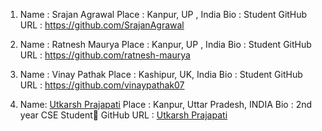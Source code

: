 1) Name : Srajan Agrawal
   Place : Kanpur, UP , India
   Bio : Student
   GitHub URL : https://github.com/SrajanAgrawal
  

2) Name : Ratnesh Maurya
  Place : Kanpur, UP , India
  Bio : Student
  GitHub URL : https://github.com/ratnesh-maurya

3) Name : Vinay Pathak
   Place : Kashipur, UK, India
   Bio : Student
   GitHub URL : https://github.com/vinaypathak07
 
4) Name: [Utkarsh Prajapati](https://github.com/UtkarshPrajapati)
   Place : Kanpur, Uttar Pradesh, INDIA
   Bio : 2nd year CSE Student🙂
   GitHub URL : [Utkarsh Prajapati](https://github.com/UtkarshPrajapati)

 
